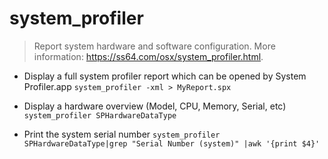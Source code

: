 # system_profiler
> Report system hardware and software configuration.
> More information: <https://ss64.com/osx/system_profiler.html>.

- Display a full system profiler report which can be opened by System Profiler.app
`system_profiler -xml > MyReport.spx`

- Display a hardware overview (Model, CPU, Memory, Serial, etc)
`system_profiler SPHardwareDataType`

- Print the system serial number
`system_profiler SPHardwareDataType|grep "Serial Number (system)" |awk '{print $4}'`
